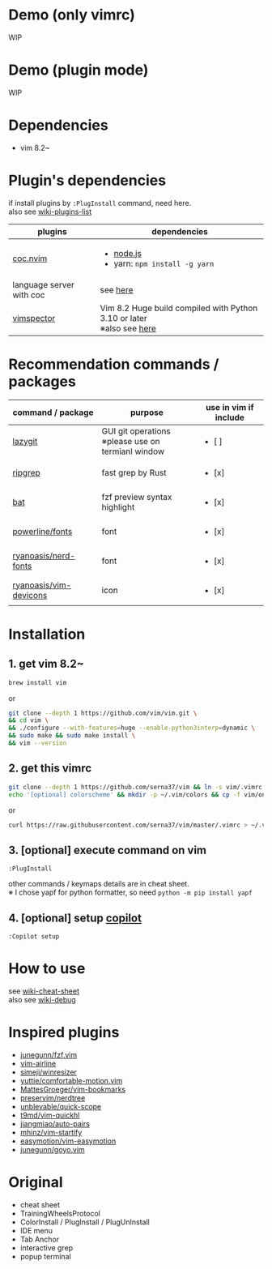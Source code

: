# Demo (only vimrc)
WIP

# Demo (plugin mode)
WIP

# Dependencies
- vim 8.2~

# Plugin's dependencies
if install plugins by `:PlugInstall` command, need here.<br>
also see [wiki-plugins-list](https://github.com/serna37/vim/wiki/Plugins)

|plugins|dependencies|
|--|--|
|[coc.nvim](https://github.com/neoclide/coc.nvim)|<ul><li>[node.js](https://github.com/nodejs/node)<li>yarn: `npm install -g yarn`|
|language server with coc|see [here](https://github.com/neoclide/coc.nvim/wiki/Language-servers)|
|[vimspector](https://github.com/puremourning/vimspector)|Vim 8.2 Huge build compiled with Python 3.10 or later<br>※also see [here](https://github.com/puremourning/vimspector#dependencies)|

# Recommendation commands / packages
|command / package|purpose|use in vim if include|
|--|--|--|
|[lazygit](https://github.com/jesseduffield/lazygit)|GUI git operations<br>※please use on termianl window|<ul><li>[ ] </ul>|
|[ripgrep](https://github.com/BurntSushi/ripgrep)|fast grep by Rust|<ul><li>[x] </ul>|
|[bat](https://github.com/sharkdp/bat)|fzf preview syntax highlight|<ul><li>[x] </ul>|
|[powerline/fonts](https://github.com/powerline/fonts)|font|<ul><li>[x] </ul>|
|[ryanoasis/nerd-fonts](https://github.com/ryanoasis/nerd-fonts)|font|<ul><li>[x] </ul>|
|[ryanoasis/vim-devicons](https://github.com/ryanoasis/vim-devicons)|icon|<ul><li>[x] </ul>|

# Installation
## 1. get vim 8.2~
```sh
brew install vim
```
or
```sh
git clone --depth 1 https://github.com/vim/vim.git \
&& cd vim \
&& ./configure --with-features=huge --enable-python3interp=dynamic \
&& sudo make && sudo make install \
&& vim --version
```
## 2. get this vimrc
```sh
git clone --depth 1 https://github.com/serna37/vim && ln -s vim/.vimrc ~/.vimrc
echo '[optional] colorscheme' && mkdir -p ~/.vim/colors && cp -f vim/onedark.vim ~/.vim/colors
```
or
```sh
curl https://raw.githubusercontent.com/serna37/vim/master/.vimrc > ~/.vimrc

```
## 3. [optional] execute command on vim
```
:PlugInstall
```
other commands / keymaps details are in cheat sheet.<br>
※ I chose yapf for python formatter, so need `python -m pip install yapf`

## 4. [optional] setup [copilot](https://github.com/github/copilot.vim)
```
:Copilot setup
```

# How to use
see [wiki-cheat-sheet](https://github.com/serna37/vim/wiki/Cheat-Sheet)<br>
also see [wiki-debug](https://github.com/serna37/vim/wiki/Debug)

# Inspired plugins
- [junegunn/fzf.vim](https://github.com/junegunn/fzf.vim)
- [vim-airline](https://github.com/vim-airline/vim-airline)
- [simeji/winresizer](https://github.com/simeji/winresizer)
- [yuttie/comfortable-motion.vim](https://github.com/yuttie/comfortable-motion.vim)
- [MattesGroeger/vim-bookmarks](https://github.com/MattesGroeger/vim-bookmarks)
- [preservim/nerdtree](https://github.com/preservim/nerdtree)
- [unblevable/quick-scope](https://github.com/unblevable/quick-scope)
- [t9md/vim-quickhl](https://github.com/t9md/vim-quickhl)
- [jiangmiao/auto-pairs](https://github.com/jiangmiao/auto-pairs)
- [mhinz/vim-startify](https://github.com/mhinz/vim-startify)
- [easymotion/vim-easymotion](https://github.com/easymotion/vim-easymotion)
- [junegunn/goyo.vim](https://github.com/junegunn/goyo.vim)

# Original
- cheat sheet
- TrainingWheelsProtocol
- ColorInstall / PlugInstall / PlugUnInstall
- IDE menu
- Tab Anchor
- interactive grep
- popup terminal


